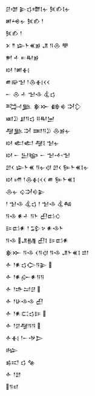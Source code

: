 <div class='block'>
<div class='line'>𒆪𒌝 𒉌𒌓𒈩𒋙𒉡 𒍮𒁓𒋙𒉡</div>
<div class='line'>𒅖𒆲𒉡 𒍮𒁓 𒁹</div>
<div class='line'>𒍮𒁓 𒁹</div>
<div class='line'>𒉽 𒈫 𒇽𒈨𒌍𒂊 𒂗 𒀀𒊮 𒋧</div>
<div class='line'>𒂍 𒑏 𒋰𒊑𒂊</div>
<div class='line'>𒊭 𒁹𒅖𒈬</div>
<div class='line'>𒌑𒄫𒈠 𒁹𒁲𒈬𒌋𒌋</div>
<div class='line'>𒀸 𒊮 𒈦 𒈠𒈾 𒆬𒌓</div>
<div class='line'>𒅋𒆥 𒆜𒁍 𒂵𒄯 𒋫𒁷</div>
<div class='line'>𒀜𒊒 𒋗𒀀𒌓 𒍝𒊑𒅁</div>
<div class='line'>𒆷𒆥𒋫 𒌅𒀀𒊒 𒁲𒂊𒉡</div>
<div class='line'>𒊭 𒅗𒅗 𒆷𒋙 𒈠𒉡</div>
<div class='line'>𒊭 𒀸 𒌨𒆧 𒀸 𒈠𒋾𒈠</div>
<div class='line'>𒇻𒌋 𒇽𒈨𒌍 𒀀𒉡𒋼 𒇻𒌋 𒌉𒈨𒌍𒋙𒉡</div>
<div class='line'>𒊭 𒋬 𒁹𒁲𒈬𒌋𒌋 𒌑 𒌉𒈨𒌍𒋙</div>
<div class='line'>𒁲𒉡 𒌒𒋫𒀪𒉌</div>
<div class='line'>𒁹 𒈠𒈾 𒆬𒌓 𒁹 𒈠𒈾 𒆬𒄀</div>
<div class='line'>𒀀𒈾 𒀭𒈦 𒀀𒈨 𒌷𒆗𒄭</div>
<div class='line'>𒄿𒆗𒀭 𒁹 𒁉𒆳 𒀭𒈾𒈨</div>
<div class='line'>𒀀𒈾 𒂗𒉆 𒌷𒋙 𒄿𒆗𒀭</div>
<div class='line'>𒆜𒁍 𒀀𒈾 𒌋𒀀𒋼 𒀀𒈾 𒂗𒈨𒌍𒋙 𒄥</div>
<div class='line'>𒅆 𒁹𒀭𒌓𒀖𒀀𒉌 </div>
<div class='line'>𒅆 𒁹𒀭𒅎𒀭𒀀𒀀</div>
<div class='line'>𒅆 𒁹𒈥𒁺𒆪 </div>
<div class='line'>𒅆 𒁹𒄩𒈾𒈾 𒌷</div>
<div class='line'>𒅆 𒁹𒀭𒀫𒌓𒄿 </div>
<div class='line'>𒅆 𒁹𒆪𒆷𒀀𒀀 </div>
<div class='line'>𒅆𒈬 𒁹𒀸𒋩𒆕</div>
<div class='line'>𒈗</div>
<div class='line'>𒌗𒀊 𒌓 𒆚</div>
<div class='line'>𒅆 𒁹𒇻</div>
<div class='line'>𒀀𒁀</div>
</div>